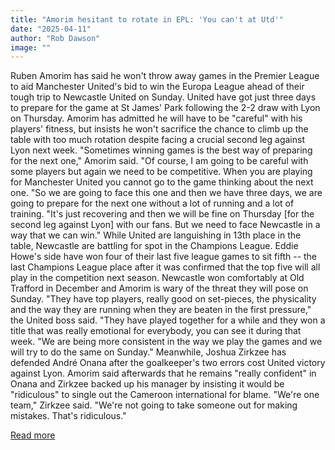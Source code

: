 ```yaml
---
title: "Amorim hesitant to rotate in EPL: 'You can't at Utd'"
date: "2025-04-11"
author: "Rob Dawson"
image: ""
---
```


Ruben Amorim has said he won't throw away games in the Premier League to aid Manchester United's bid to win the Europa League ahead of their tough trip to Newcastle United on Sunday.
United have got just three days to prepare for the game at St James' Park following the 2-2 draw with Lyon on Thursday.
Amorim has admitted he will have to be "careful" with his players' fitness, but insists he won't sacrifice the chance to climb up the table with too much rotation despite facing a crucial second leg against Lyon next week.
"Sometimes winning games is the best way of preparing for the next one," Amorim said.
"Of course, I am going to be careful with some players but again we need to be competitive. When you are playing for Manchester United you cannot go to the game thinking about the next one.
"So we are going to face this one and then we have three days, we are going to prepare for the next one without a lot of running and a lot of training.
"It's just recovering and then we will be fine on Thursday [for the second leg against Lyon] with our fans. But we need to face Newcastle in a way that we can win."
While United are languishing in 13th place in the table, Newcastle are battling for spot in the Champions League.
Eddie Howe's side have won four of their last five league games to sit fifth -- the last Champions League place after it was confirmed that the top five will all play in the competition next season.
Newcastle won comfortably at Old Trafford in December and Amorim is wary of the threat they will pose on Sunday.
"They have top players, really good on set-pieces, the physicality and the way they are running when they are beaten in the first pressure," the United boss said.
"They have played together for a while and they won a title that was really emotional for everybody, you can see it during that week.
"We are being more consistent in the way we play the games and we will try to do the same on Sunday."
Meanwhile, Joshua Zirkzee has defended André Onana after the goalkeeper's two errors cost United victory against Lyon.
Amorim said afterwards that he remains "really confident" in Onana and Zirkzee backed up his manager by insisting it would be "ridiculous" to single out the Cameroon international for blame.
"We're one team," Zirkzee said. "We're not going to take someone out for making mistakes. That's ridiculous."

[Read more](https://www.espn.com/soccer/story/_/id/44627558/man-united-ruben-amorim-reluctant-rotate-epl-lyon-clash)
